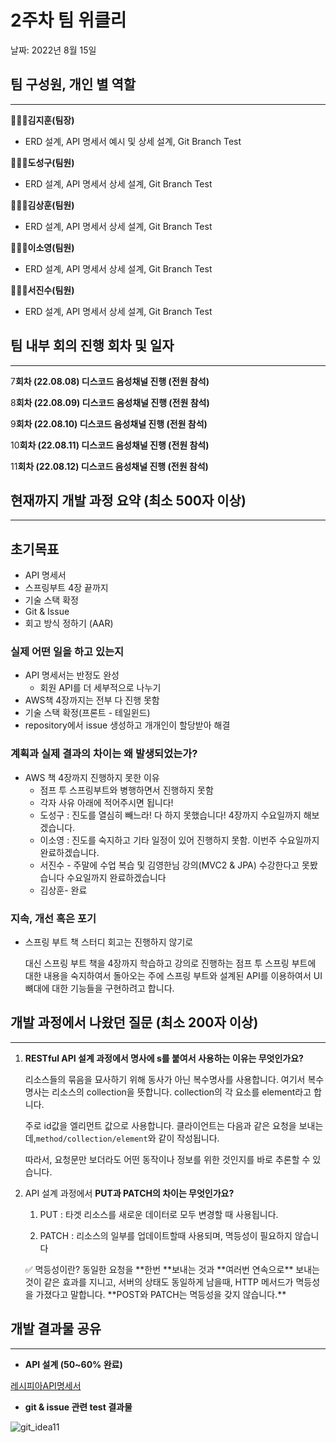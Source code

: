 # 2주차 팀 위클리

날짜: 2022년 8월 15일

## 팀 구성원, 개인 별 역할

---

**🙋🏻‍♂️김지훈(팀장)**

- ERD 설계, API 명세서 예시 및 상세 설계, Git Branch Test

**🙋🏻‍♂️도성구(팀원)**

- ERD 설계, API 명세서 상세 설계, Git Branch Test

**🙋🏻‍♂️김상훈(팀원)**

- ERD 설계, API 명세서 상세 설계, Git Branch Test

**🙋🏻‍♀️이소영(팀원)**

- ERD 설계, API 명세서 상세 설계, Git Branch Test

**🙋🏻‍♂️서진수(팀원)**

- ERD 설계, API 명세서 상세 설계, Git Branch Test

## 팀 내부 회의 진행 회차 및 일자

---

7**회차 (22.08.08) 디스코드 음성채널 진행 (전원 참석)**

8**회차 (22.08.09) 디스코드 음성채널 진행 (전원 참석)**

9**회차 (22.08.10) 디스코드 음성채널 진행 (전원 참석)**

10**회차 (22.08.11) 디스코드 음성채널 진행 (전원 참석)**

11**회차 (22.08.12) 디스코드 음성채널 진행 (전원 참석)**

## 현재까지 개발 과정 요약 (최소 500자 이상)

---

## 초기목표

- API 명세서
- 스프링부트 4장 끝까지
- 기술 스택 확정
- Git & Issue
- 회고 방식 정하기 (AAR)

### 실제 어떤 일을 하고 있는지

- API 명세서는 반정도 완성
    - 회원 API를 더 세부적으로 나누기
- AWS책 4장까지는 전부 다 진행 못함
- 기술 스택 확정(프론트 - 테일윈드)
- repository에서 issue 생성하고 개개인이 할당받아 해결

### 계획과 실제 결과의 차이는 왜 발생되었는가?

- AWS 책 4장까지 진행하지 못한 이유
    - 점프 투 스프링부트와 병행하면서 진행하지 못함
    - 각자 사유 아래에 적어주시면 됩니다!
    - 도성구 : 진도를 열심히 빼느라! 다 하지 못했습니다! 4장까지 수요일까지 해보겠습니다.
    - 이소영 : 진도를 숙지하고 기타 일정이 있어 진행하지 못함. 이번주 수요일까지 완료하겠습니다.
    - 서진수 - 주말에 수업 복습 및 김영한님 강의(MVC2 & JPA) 수강한다고 못봤습니다 수요일까지 완료하겠습니다
    - 김상훈- 완료

### 지속, 개선 혹은 포기

- 스프링 부트 책 스터디 회고는 진행하지 않기로
    
    대신 스프링 부트 책을 4장까지 학습하고 강의로 진행하는 점프 투 스프링 부트에 대한 내용을 숙지하여서 돌아오는 주에 스프링 부트와 설계된 API를 이용하여서 UI 뼈대에 대한 기능들을 구현하려고 합니다.
    

## 개발 과정에서 나왔던 질문 (최소 200자 이상)

---

1. **RESTful API 설계 과정에서 명사에 s를 붙여서 사용하는 이유는 무엇인가요?**
    
    리소스들의 묶음을 묘사하기 위해 동사가 아닌 복수명사를 사용합니다. 여기서 복수명사는 리소스의 collection을 뜻합니다. collection의 각 요소를 element라고 합니다. 
    
    주로 id값을 엘리먼트 값으로 사용합니다. 클라이언트는 다음과 같은 요청을 보내는데,`method/collection/element`와 같이 작성됩니다.
    
    따라서, 요청문만 보더라도 어떤 동작이나 정보를 위한 것인지를 바로 추론할 수 있습니다.
    
2. API 설계 과정에서 **PUT과 PATCH의 차이는 무엇인가요?**
    
    1) PUT : 타겟 리소스를 새로운 데이터로 모두 변경할 때 사용됩니다.
    
    2) PATCH : 리소스의 일부를 업데이트할때 사용되며, 멱등성이 필요하지 않습니다
    
    <aside>
    ✅ 멱등성이란?
    동일한 요청을 **한번 **보내는 것과 **여러번 연속으로** 보내는 것이 같은 효과를 지니고, 서버의 상태도 동일하게 남을때, HTTP 메서드가 멱등성을 가졌다고 말합니다.
    **POST와 PATCH는 멱등성을 갖지 않습니다.**
    
    </aside>
    

## 개발 결과물 공유

---

- **API 설계 (50~60% 완료)**

[레시피아API명세서](https://www.notion.so/API-4df5ae90bb234c6cbb4c03e63f9db672)

- **git & issue 관련 test 결과물**

![git_idea11](2%E1%84%8C%E1%85%AE%E1%84%8E%E1%85%A1%20%E1%84%90%E1%85%B5%E1%86%B7%20%E1%84%8B%E1%85%B1%E1%84%8F%E1%85%B3%E1%86%AF%E1%84%85%E1%85%B5%2000da84026dc749fa987681d225f315b9/git_idea11.png)